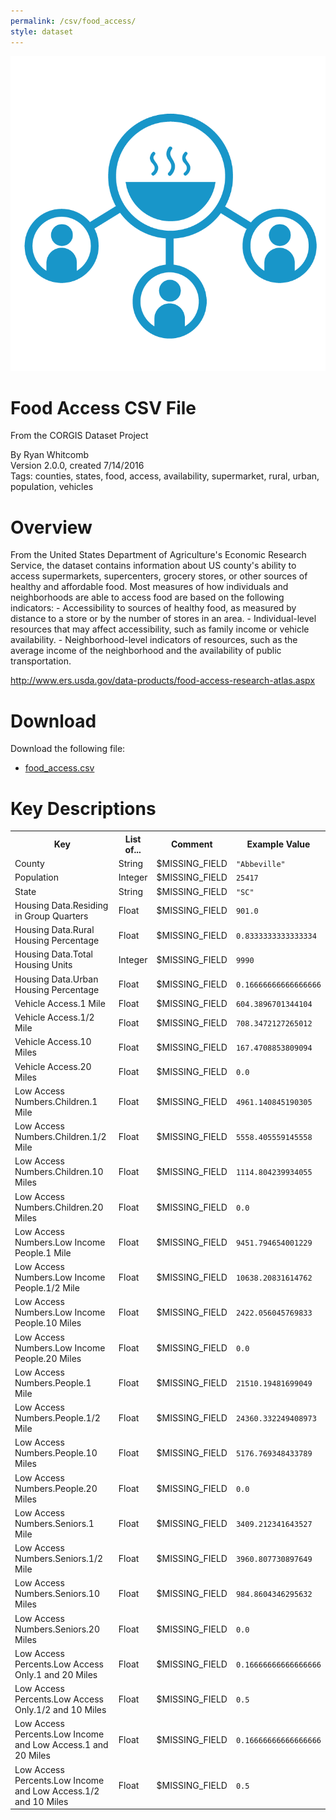 ```yaml
---
permalink: /csv/food_access/
style: dataset
---
```


<img class="img-thumbnail float-right"
     src="/images/datasets/food-access-icon.png"
     alt="food access icon"
     role="presentation">

# Food Access CSV File

<p class='lead'>From the CORGIS Dataset Project</p>

<span class='text-muted'>By Ryan Whitcomb</span><br>
<span class='text-muted'>Version 2.0.0, created 7/14/2016</span><br>
<span class='text-muted'>Tags: counties, states, food, access, availability, supermarket, rural, urban, population, vehicles</span>

# Overview

From the United States Department of Agriculture's Economic Research Service, the dataset contains information about US county's ability to access supermarkets, supercenters, grocery stores, or other sources of healthy and affordable food.  Most measures of how individuals and neighborhoods are able to access food are based on the following indicators: 
    - Accessibility to sources of healthy food, as measured by distance to a store or by the number of stores in an area.
    - Individual-level resources that may affect accessibility, such as family income or vehicle availability.
    - Neighborhood-level indicators of resources, such as the average income of the neighborhood and the availability of public transportation.  



<http://www.ers.usda.gov/data-products/food-access-research-atlas.aspx>




# Download

Download the following file:

* <a href='../../datasets/csv/food_access/food_access.csv' download>food_access.csv <span class="fas fa-download"></span></a>

# Key Descriptions
    
<table class='table table-condensed table-striped table-bordered table-hover'>
<tr>
    <th class=''>Key</th>
    <th class=''>List of...</th>
    <th class=''>Comment</th>
    <th class=''>Example Value</th>
</tr>

<tr>
    <td>County</td>
    <td>String</td> 
    <td>$MISSING_FIELD</td>
    <td><code>"Abbeville"</code></td>
</tr>

<tr>
    <td>Population</td>
    <td>Integer</td> 
    <td>$MISSING_FIELD</td>
    <td><code>25417</code></td>
</tr>

<tr>
    <td>State</td>
    <td>String</td> 
    <td>$MISSING_FIELD</td>
    <td><code>"SC"</code></td>
</tr>

<tr>
    <td>Housing Data.Residing in Group Quarters</td>
    <td>Float</td> 
    <td>$MISSING_FIELD</td>
    <td><code>901.0</code></td>
</tr>

<tr>
    <td>Housing Data.Rural Housing Percentage</td>
    <td>Float</td> 
    <td>$MISSING_FIELD</td>
    <td><code>0.8333333333333334</code></td>
</tr>

<tr>
    <td>Housing Data.Total Housing Units</td>
    <td>Integer</td> 
    <td>$MISSING_FIELD</td>
    <td><code>9990</code></td>
</tr>

<tr>
    <td>Housing Data.Urban Housing Percentage</td>
    <td>Float</td> 
    <td>$MISSING_FIELD</td>
    <td><code>0.16666666666666666</code></td>
</tr>

<tr>
    <td>Vehicle Access.1 Mile</td>
    <td>Float</td> 
    <td>$MISSING_FIELD</td>
    <td><code>604.3896701344104</code></td>
</tr>

<tr>
    <td>Vehicle Access.1/2 Mile</td>
    <td>Float</td> 
    <td>$MISSING_FIELD</td>
    <td><code>708.3472127265012</code></td>
</tr>

<tr>
    <td>Vehicle Access.10 Miles</td>
    <td>Float</td> 
    <td>$MISSING_FIELD</td>
    <td><code>167.4708853809094</code></td>
</tr>

<tr>
    <td>Vehicle Access.20 Miles</td>
    <td>Float</td> 
    <td>$MISSING_FIELD</td>
    <td><code>0.0</code></td>
</tr>

<tr>
    <td>Low Access Numbers.Children.1 Mile</td>
    <td>Float</td> 
    <td>$MISSING_FIELD</td>
    <td><code>4961.140845190305</code></td>
</tr>

<tr>
    <td>Low Access Numbers.Children.1/2 Mile</td>
    <td>Float</td> 
    <td>$MISSING_FIELD</td>
    <td><code>5558.405559145558</code></td>
</tr>

<tr>
    <td>Low Access Numbers.Children.10 Miles</td>
    <td>Float</td> 
    <td>$MISSING_FIELD</td>
    <td><code>1114.804239934055</code></td>
</tr>

<tr>
    <td>Low Access Numbers.Children.20 Miles</td>
    <td>Float</td> 
    <td>$MISSING_FIELD</td>
    <td><code>0.0</code></td>
</tr>

<tr>
    <td>Low Access Numbers.Low Income People.1 Mile</td>
    <td>Float</td> 
    <td>$MISSING_FIELD</td>
    <td><code>9451.794654001229</code></td>
</tr>

<tr>
    <td>Low Access Numbers.Low Income People.1/2 Mile</td>
    <td>Float</td> 
    <td>$MISSING_FIELD</td>
    <td><code>10638.20831614762</code></td>
</tr>

<tr>
    <td>Low Access Numbers.Low Income People.10 Miles</td>
    <td>Float</td> 
    <td>$MISSING_FIELD</td>
    <td><code>2422.056045769833</code></td>
</tr>

<tr>
    <td>Low Access Numbers.Low Income People.20 Miles</td>
    <td>Float</td> 
    <td>$MISSING_FIELD</td>
    <td><code>0.0</code></td>
</tr>

<tr>
    <td>Low Access Numbers.People.1 Mile</td>
    <td>Float</td> 
    <td>$MISSING_FIELD</td>
    <td><code>21510.19481699049</code></td>
</tr>

<tr>
    <td>Low Access Numbers.People.1/2 Mile</td>
    <td>Float</td> 
    <td>$MISSING_FIELD</td>
    <td><code>24360.332249408973</code></td>
</tr>

<tr>
    <td>Low Access Numbers.People.10 Miles</td>
    <td>Float</td> 
    <td>$MISSING_FIELD</td>
    <td><code>5176.769348433789</code></td>
</tr>

<tr>
    <td>Low Access Numbers.People.20 Miles</td>
    <td>Float</td> 
    <td>$MISSING_FIELD</td>
    <td><code>0.0</code></td>
</tr>

<tr>
    <td>Low Access Numbers.Seniors.1 Mile</td>
    <td>Float</td> 
    <td>$MISSING_FIELD</td>
    <td><code>3409.212341643527</code></td>
</tr>

<tr>
    <td>Low Access Numbers.Seniors.1/2 Mile</td>
    <td>Float</td> 
    <td>$MISSING_FIELD</td>
    <td><code>3960.807730897649</code></td>
</tr>

<tr>
    <td>Low Access Numbers.Seniors.10 Miles</td>
    <td>Float</td> 
    <td>$MISSING_FIELD</td>
    <td><code>984.8604346295632</code></td>
</tr>

<tr>
    <td>Low Access Numbers.Seniors.20 Miles</td>
    <td>Float</td> 
    <td>$MISSING_FIELD</td>
    <td><code>0.0</code></td>
</tr>

<tr>
    <td>Low Access Percents.Low Access Only.1 and 20 Miles</td>
    <td>Float</td> 
    <td>$MISSING_FIELD</td>
    <td><code>0.16666666666666666</code></td>
</tr>

<tr>
    <td>Low Access Percents.Low Access Only.1/2 and 10 Miles</td>
    <td>Float</td> 
    <td>$MISSING_FIELD</td>
    <td><code>0.5</code></td>
</tr>

<tr>
    <td>Low Access Percents.Low Income and Low Access.1 and 20 Miles</td>
    <td>Float</td> 
    <td>$MISSING_FIELD</td>
    <td><code>0.16666666666666666</code></td>
</tr>

<tr>
    <td>Low Access Percents.Low Income and Low Access.1/2 and 10 Miles</td>
    <td>Float</td> 
    <td>$MISSING_FIELD</td>
    <td><code>0.5</code></td>
</tr>

</table>